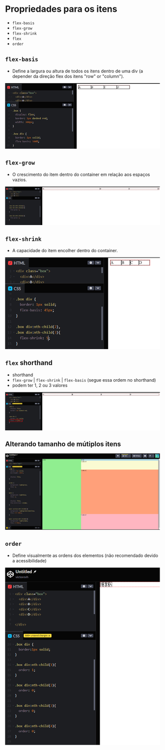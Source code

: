 # Propriedades para os itens

* `flex-basis`
* `flex-grow`
* `flex-shrink`
* `flex`
* `order`
  

## `flex-basis`

* Define a largura ou altura de todos os itens dentro de uma div (a depender da direção flex dos itens "row" or "column").
  
![flex-basis](./assets/flex-basis.png)

## `flex-grow`

* O crescimento do item dentro do container em relação aos espaços vazios.
  
![flex-grow](./assets/flex-grow.png)

## `flex-shrink`

* A capacidade do item encolher dentro do container.

![flex-shrink](assets/flex-shrink.png)

## `flex` shorthand

* shorthand
* `flex-grow` | `flex-shrink` | `flex-basis` (segue essa ordem no shorthand)
* podem ter 1, 2 ou 3 valores

![flex-shorthand](./assets/flex-shorthand.png)

## Alterando tamanho de mútiplos itens

![mutiply-items](./assets/mutiply-items.png)

## `order`

* Define visualmente as ordens dos elementos (não recomendado devido a acessibilidade)

![order](assets/order.png)